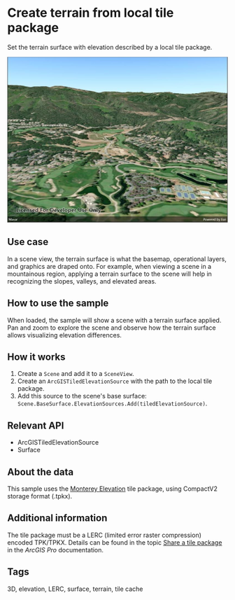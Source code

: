 # Create terrain from local tile package

Set the terrain surface with elevation described by a local tile package.

![Image of create terrain from local tile package](createterrainsurfacetilepackage.jpg)

## Use case

In a scene view, the terrain surface is what the basemap, operational layers, and graphics are draped onto. For example, when viewing a scene in a mountainous region, applying a terrain surface to the scene will help in recognizing the slopes, valleys, and elevated areas.

## How to use the sample

When loaded, the sample will show a scene with a terrain surface applied. Pan and zoom to explore the scene and observe how the terrain surface allows visualizing elevation differences.

## How it works

1. Create a `Scene` and add it to a `SceneView`.
2. Create an `ArcGISTiledElevationSource` with the path to the local tile package.
3. Add this source to the scene's base surface: `Scene.BaseSurface.ElevationSources.Add(tiledElevationSource)`.

## Relevant API

* ArcGISTiledElevationSource
* Surface

## About the data

This sample uses the [Monterey Elevation](https://arcgisruntime.maps.arcgis.com/home/item.html?id=52ca74b4ba8042b78b3c653696f34a9c) tile package, using CompactV2 storage format (.tpkx).

## Additional information

The tile package must be a LERC (limited error raster compression) encoded TPK/TPKX. Details can be found in the topic [Share a tile package](https://pro.arcgis.com/en/pro-app/help/sharing/overview/tile-package.htm) in the *ArcGIS Pro* documentation.

## Tags

3D, elevation, LERC, surface, terrain, tile cache
